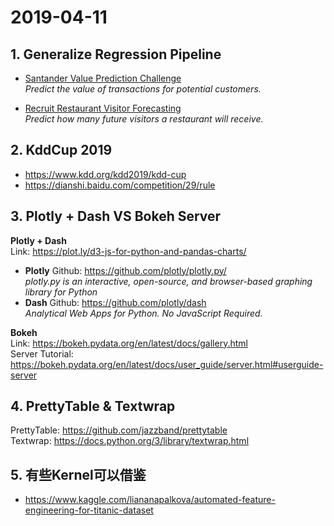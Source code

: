 # 2019-04-11
## 1. Generalize Regression Pipeline
- [Santander Value Prediction Challenge](https://www.kaggle.com/c/santander-value-prediction-challenge/leaderboard)  
_Predict the value of transactions for potential customers._  

- [Recruit Restaurant Visitor Forecasting](https://www.kaggle.com/c/recruit-restaurant-visitor-forecasting/overview)  
_Predict how many future visitors a restaurant will receive._  

## 2. KddCup 2019  
- https://www.kdd.org/kdd2019/kdd-cup  
- https://dianshi.baidu.com/competition/29/rule  

## 3. Plotly + Dash VS Bokeh Server
**Plotly + Dash**  
Link: https://plot.ly/d3-js-for-python-and-pandas-charts/  

- **Plotly**
 Github: https://github.com/plotly/plotly.py/  
  _plotly.py is an interactive, open-source, and browser-based graphing library for Python_  
- **Dash** 
 Github: https://github.com/plotly/dash  
 _Analytical Web Apps for Python. No JavaScript Required._  


**Bokeh**  
Link: https://bokeh.pydata.org/en/latest/docs/gallery.html  
Server Tutorial: https://bokeh.pydata.org/en/latest/docs/user_guide/server.html#userguide-server  

## 4. PrettyTable & Textwrap
PrettyTable: https://github.com/jazzband/prettytable  
Textwrap: https://docs.python.org/3/library/textwrap.html  

## 5. 有些Kernel可以借鉴
 - https://www.kaggle.com/liananapalkova/automated-feature-engineering-for-titanic-dataset  
